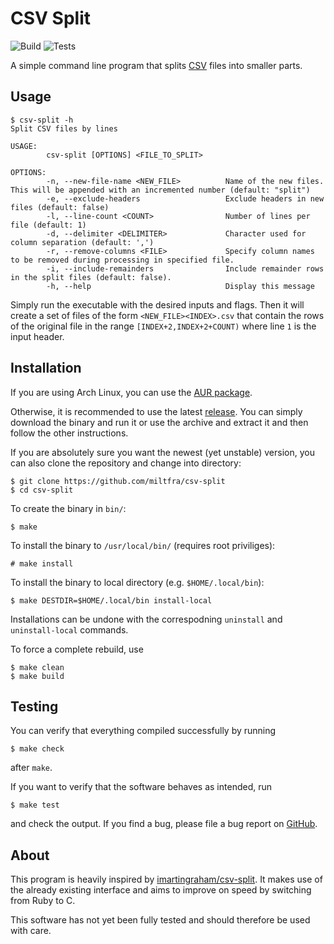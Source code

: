 # CSV Split
![Build](https://github.com/MiltFra/csv-split/workflows/Build/badge.svg)
![Tests](https://github.com/MiltFra/csv-split/workflows/Tests/badge.svg)

A simple command line program that splits [CSV](https://en.wikipedia.org/wiki/Comma-separated_values) files into smaller parts.

## Usage

```
$ csv-split -h
Split CSV files by lines

USAGE:
        csv-split [OPTIONS] <FILE_TO_SPLIT>

OPTIONS:
        -n, --new-file-name <NEW_FILE>          Name of the new files. This will be appended with an incremented number (default: "split")
        -e, --exclude-headers                   Exclude headers in new files (default: false)
        -l, --line-count <COUNT>                Number of lines per file (default: 1)
        -d, --delimiter <DELIMITER>             Character used for column separation (default: ',')
        -r, --remove-columns <FILE>             Specify column names to be removed during processing in specified file.
        -i, --include-remainders                Include remainder rows in the split files (default: false).
        -h, --help                              Display this message
```

Simply run the executable with the desired inputs and flags.
Then it will create a set of files of the form `<NEW_FILE><INDEX>.csv` that contain the 
rows of the original file in the range `[INDEX+2,INDEX+2+COUNT)` where line `1` is the input header. 

## Installation

If you are using Arch Linux, you can use the [AUR package](https://aur.archlinux.org/packages/csv-split/).

Otherwise, it is recommended to use the latest [release](https://github.com/MiltFra/csv-split/releases).
You can simply download the binary and run it or use the archive and extract it and then follow the other instructions.

If you are absolutely sure you want the newest (yet unstable) version, you can also clone the repository and change into directory:

```
$ git clone https://github.com/miltfra/csv-split
$ cd csv-split
```

To create the binary in `bin/`:

```
$ make
```

To install the binary to `/usr/local/bin/` (requires root priviliges):

```
# make install
```

To install the binary to local directory (e.g. `$HOME/.local/bin`):

```
$ make DESTDIR=$HOME/.local/bin install-local
```

Installations can be undone with the correspodning `uninstall` and `uninstall-local` commands.

To force a complete rebuild, use

```
$ make clean
$ make build
```

## Testing 

You can verify that everything compiled successfully by running

```
$ make check
``` 

after `make`.

If you want to verify that the software behaves as intended, run

```
$ make test
```

and check the output. If you find a bug, please file a bug report on [GitHub](https://github.com/miltfra/csv-split).

## About 

This program is heavily inspired by [imartingraham/csv-split](https://github.com/imartingraham/csv-split). 
It makes use of the already existing interface and aims to improve on speed by switching from Ruby to C.

This software has not yet been fully tested and should therefore be used with care.
